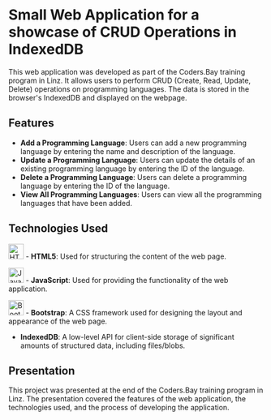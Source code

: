 # Small Web Application for a showcase of CRUD Operations in IndexedDB

This web application was developed as part of the Coders.Bay training program in Linz. It allows users to perform CRUD (Create, Read, Update, Delete) operations on programming languages. The data is stored in the browser's IndexedDB and displayed on the webpage.

## Features

- **Add a Programming Language**: Users can add a new programming language by entering the name and description of the language.
- **Update a Programming Language**: Users can update the details of an existing programming language by entering the ID of the language.
- **Delete a Programming Language**: Users can delete a programming language by entering the ID of the language.
- **View All Programming Languages**: Users can view all the programming languages that have been added.

## Technologies Used

<img src="https://github.com/ricod3/IndexedDB/assets/113040547/1a443e18-00ee-4192-ae4b-11d8eb2fc145" alt="HTML5 Logo" width="30" height="30"> - **HTML5**: Used for structuring the content of the web page.

<img src="https://github.com/ricod3/IndexedDB/assets/113040547/3b25bfaf-7bfd-4473-bc4a-695f3a96bc70" alt="JavaScript Logo" width="30" height="30"> - **JavaScript**: Used for providing the functionality of the web application.
  
<img src="https://github.com/ricod3/IndexedDB/assets/113040547/b647b135-c831-43bb-a513-38c8bbbdffb1" alt="Bootstrap Logo" width="30" height="30"> - **Bootstrap**: A CSS framework used for designing the layout and appearance of the web page.
- **IndexedDB**: A low-level API for client-side storage of significant amounts of structured data, including files/blobs.

## Presentation

This project was presented at the end of the Coders.Bay training program in Linz. The presentation covered the features of the web application, the technologies used, and the process of developing the application.

